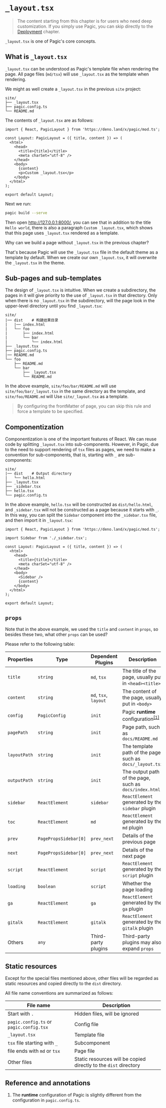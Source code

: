 # `_layout.tsx`

> The content starting from this chapter is for users who need deep customization. If you simply use Pagic, you can skip directly to the [Deployment](./deployment.md) chapter.

`_layout.tsx` is one of Pagic's core concepts.

## What is `_layout.tsx`

`_layout.tsx` can be understood as Pagic's template file when rendering the page. All page files (`md/tsx`) will use `_layout.tsx` as the template when rendering.

We might as well create a `_layout.tsx` in the previous `site` project:

```{2}
site/
├── _layout.tsx
├── pagic.config.ts
└── README.md
```

The contents of `_layout.tsx` are as follows:

```tsx
import { React, PagicLayout } from 'https://deno.land/x/pagic/mod.ts';

const Layout: PagicLayout = ({ title, content }) => (
  <html>
    <head>
      <title>{title}</title>
      <meta charSet="utf-8" />
    </head>
    <body>
      {content}
      <p>Custom _layout.tsx</p>
    </body>
  </html>
);

export default Layout;
```

Next we run:

```bash
pagic build --serve
```

Then open http://127.0.0.1:8000/, you can see that in addition to the title `Hello world`, there is also a paragraph `Custom _layout.tsx`, which shows that this page uses `_layout.tsx` rendered as a template.

Why can we build a page without `_layout.tsx` in the previous chapter?

That's because Pagic will use the `_layout.tsx` file in the default theme as a template by default. When we create our own `_layout.tsx`, it will overwrite the `_layout.tsx` in the theme.

## Sub-pages and sub-templates

The design of `_layout.tsx` is intuitive. When we create a subdirectory, the pages in it will give priority to the use of `_layout.tsx` in that directory. Only when there is no `_layout.tsx` in the subdirectory, will the page look in the upper-level directory until you find `_layout.tsx`:

```{8,14}
site/
|── dist    # 构建结果目录
|   |── index.html
|   └── foo
|       ├── index.html
|       └── bar
|           └── index.html
├── _layout.tsx
├── pagic.config.ts
|── README.md
└── foo
    ├── README.md
    └── bar
        ├── _layout.tsx
        └── README.md
```

In the above example, `site/foo/bar/README.md` will use `site/foo/bar/_layout.tsx` in the same directory as the template, and `site/foo/README.md` will Use `site/_layout.tsx` as a template.

> By configuring the frontMatter of page, you can skip this rule and force a template to be specified.

## Componentization

Componentization is one of the important features of React. We can reuse code by splitting `_layout.tsx` into sub-components. However, in Pagic, due to the need to support rendering of `tsx` files as pages, we need to make a convention for sub-components, that is, starting with `_` are sub-components:

```{5}
site/
|── dist    # Output directory
|   └── hello.html
├── _layout.tsx
├── _sidebar.tsx
├── hello.tsx
└── pagic.config.ts
```

In the above example, `hello.tsx` will be constructed as `dist/hello.html`, and `_sidebar.tsx` will not be constructed as a page because it starts with `_`. In this way, you can split the `Sidebar` component into the `_sidebar.tsx` file, and then import it in `_layout.tsx`:

```tsx {3,12}
import { React, PagicLayout } from 'https://deno.land/x/pagic/mod.ts';

import Sidebar from './_sidebar.tsx';

const Layout: PagicLayout = ({ title, content }) => (
  <html>
    <head>
      <title>{title}</title>
      <meta charSet="utf-8" />
    </head>
    <body>
      <Sidebar />
      {content}
    </body>
  </html>
);

export default Layout;
```

## `props`

Note that in the above example, we used the `title` and `content` in `props`, so besides these two, what other `props` can be used?

Please refer to the following table:

| Properties   | Type                  | Dependent Plugins     | Description                                                        |
| ------------ | --------------------- | --------------------- | ------------------------------------------------------------------ |
| `title`      | `string`              | `md`, `tsx`           | The title of the page, usually put in `<head><title>`              |
| `content`    | `string`              | `md`, `tsx`, `layout` | The content of the page, usually put in `<body>`                   |
| `config`     | `PagicConfig`         | `init`                | Pagic **runtime** configuration<sup><a href="#sup-1">[1]</a></sup> |
| `pagePath`   | `string`              | `init`                | Page path, such as `docs/README.md`                                |
| `layoutPath` | `string`              | `init`                | The template path of the page, such as `docs/_layout.tsx`          |
| `outputPath` | `string`              | `init`                | The output path of the page, such as `docs/index.html`             |
| `sidebar`    | `ReactElement`        | `sidebar`             | `ReactElement` generated by the `sidebar` plugin                   |
| `toc`        | `ReactElement`        | `md`                  | `ReactElement` generated by the `md` plugin                        |
| `prev`       | `PagePropsSidebar[0]` | `prev_next`           | Details of the previous page                                       |
| `next`       | `PagePropsSidebar[0]` | `prev_next`           | Details of the next page                                           |
| `script`     | `ReactElement`        | `script`              | `ReactElement` generated by the `script` plugin                    |
| `loading`    | `boolean`             | `script`              | Whether the page loading                                           |
| `ga`         | `ReactElement`        | `ga`                  | `ReactElement` generated by the `ga` plugin                        |
| `gitalk`     | `ReactElement`        | `gitalk`              | `ReactElement` generated by the `gitalk` plugin                    |
| Others       | `any`                 | Third-party plugins   | Third-party plugins may also expand `props`                        |

## Static resources

Except for the special files mentioned above, other files will be regarded as static resources and copied directly to the `dist` directory.

All file name conventions are summarized as follows:

| File name                               | Description                                                      |
| --------------------------------------- | ---------------------------------------------------------------- |
| Start with `.`                          | Hidden files, will be ignored                                    |
| `pagic.config.ts` or `pagic.config.tsx` | Config file                                                      |
| `_layout.tsx`                           | Template file                                                    |
| `tsx` file starting with `_`            | Subcomponent                                                     |
| file ends with `md` or `tsx`            | Page file                                                        |
| Other files                             | Static resources will be copied directly to the `dist` directory |

## Reference and annotations

1. <span id="sup-1"></span> The **runtime** configuration of Pagic is slightly different from the configuration in `pagic.config.ts`.
